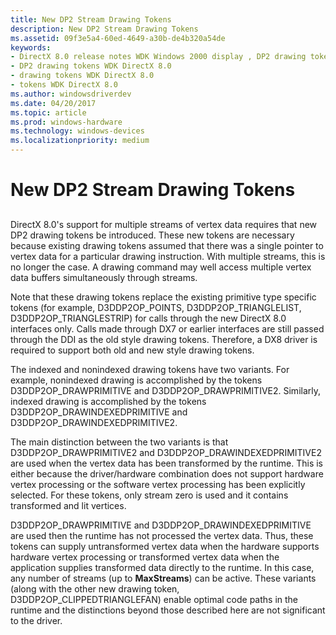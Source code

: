```yaml
---
title: New DP2 Stream Drawing Tokens
description: New DP2 Stream Drawing Tokens
ms.assetid: 09f3e5a4-60ed-4649-a30b-de4b320a54de
keywords:
- DirectX 8.0 release notes WDK Windows 2000 display , DP2 drawing tokens
- DP2 drawing tokens WDK DirectX 8.0
- drawing tokens WDK DirectX 8.0
- tokens WDK DirectX 8.0
ms.author: windowsdriverdev
ms.date: 04/20/2017
ms.topic: article
ms.prod: windows-hardware
ms.technology: windows-devices
ms.localizationpriority: medium
---
```


# New DP2 Stream Drawing Tokens


## <span id="ddk_new_dp2_stream_drawing_tokens_gg"></span><span id="DDK_NEW_DP2_STREAM_DRAWING_TOKENS_GG"></span>


DirectX 8.0's support for multiple streams of vertex data requires that new DP2 drawing tokens be introduced. These new tokens are necessary because existing drawing tokens assumed that there was a single pointer to vertex data for a particular drawing instruction. With multiple streams, this is no longer the case. A drawing command may well access multiple vertex data buffers simultaneously through streams.

Note that these drawing tokens replace the existing primitive type specific tokens (for example, D3DDP2OP\_POINTS, D3DDP2OP\_TRIANGLELIST, D3DDP2OP\_TRIANGLESTRIP) for calls through the new DirectX 8.0 interfaces only. Calls made through DX7 or earlier interfaces are still passed through the DDI as the old style drawing tokens. Therefore, a DX8 driver is required to support both old and new style drawing tokens.

The indexed and nonindexed drawing tokens have two variants. For example, nonindexed drawing is accomplished by the tokens D3DDP2OP\_DRAWPRIMITIVE and D3DDP2OP\_DRAWPRIMITIVE2. Similarly, indexed drawing is accomplished by the tokens D3DDP2OP\_DRAWINDEXEDPRIMITIVE and D3DDP2OP\_DRAWINDEXEDPRIMITIVE2.

The main distinction between the two variants is that D3DDP2OP\_DRAWPRIMITIVE2 and D3DDP2OP\_DRAWINDEXEDPRIMITIVE2 are used when the vertex data has been transformed by the runtime. This is either because the driver/hardware combination does not support hardware vertex processing or the software vertex processing has been explicitly selected. For these tokens, only stream zero is used and it contains transformed and lit vertices.

D3DDP2OP\_DRAWPRIMITIVE and D3DDP2OP\_DRAWINDEXEDPRIMITIVE are used then the runtime has not processed the vertex data. Thus, these tokens can supply untransformed vertex data when the hardware supports hardware vertex processing or transformed vertex data when the application supplies transformed data directly to the runtime. In this case, any number of streams (up to **MaxStreams**) can be active. These variants (along with the other new drawing token, D3DDP2OP\_CLIPPEDTRIANGLEFAN) enable optimal code paths in the runtime and the distinctions beyond those described here are not significant to the driver.

 

 





